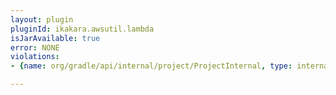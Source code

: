 ```yaml
---
layout: plugin
pluginId: ikakara.awsutil.lambda
isJarAvailable: true
error: NONE
violations:
- {name: org/gradle/api/internal/project/ProjectInternal, type: internal-api-usage}

---
```

